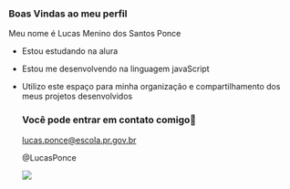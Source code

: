 ### Boas Vindas ao meu perfil  

Meu nome é Lucas Menino dos Santos Ponce

- Estou estudando na alura
- Estou me desenvolvendo na linguagem javaScript
- Utilizo este espaço para minha organização e compartilhamento dos meus projetos desenvolvidos

  ### Você pode entrar em contato comigo📧

  lucas.ponce@escola.pr.gov.br

  @LucasPonce


  ![](https://media.tenor.com/NlnPGjACURgAAAAj/palmeiras-calaboca.gif)
